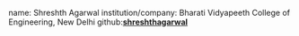 name: Shreshth Agarwal
institution/company: Bharati Vidyapeeth College of Engineering, New Delhi
github:[**shreshthagarwal**](https://github.com/shreshthagarwal)
